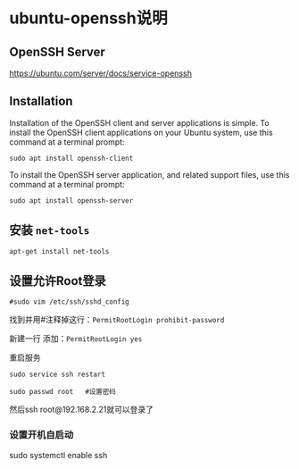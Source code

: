 # ubuntu-openssh说明

## OpenSSH Server

<https://ubuntu.com/server/docs/service-openssh>

## Installation

Installation of the OpenSSH client and server applications is simple. To install the OpenSSH client applications on your Ubuntu system, use this command at a terminal prompt:

    sudo apt install openssh-client

To install the OpenSSH server application, and related support files, use this command at a terminal prompt:

    sudo apt install openssh-server

## 安装 `net-tools`

    apt-get install net-tools

## 设置允许Root登录

    #sudo vim /etc/ssh/sshd_config

找到并用#注释掉这行：`PermitRootLogin prohibit-password`

新建一行 添加：`PermitRootLogin yes`

重启服务

    sudo service ssh restart

    sudo passwd root   #设置密码

然后ssh root\@192.168.2.21就可以登录了

### 设置开机自启动

sudo systemctl enable ssh
